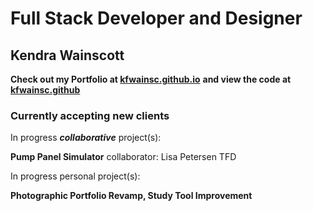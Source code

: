 # Full Stack Developer and Designer

## Kendra Wainscott

**Check out my Portfolio at [kfwainsc.github.io](https://kfwainsc.github.io/ "portfolio page hosted and updated through gitpages")**
**and view the code at [kfwainsc.github](https://github.com/kfwainsc/kfwainsc.github.io "portfolio page hosted and updated through gitpages")**



### Currently accepting new clients 



In progress ***collaborative*** project(s): 

**Pump Panel Simulator**  collaborator: Lisa Petersen TFD

In progress personal project(s): 

**Photographic Portfolio Revamp, Study Tool Improvement** 
